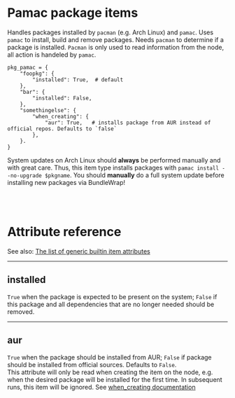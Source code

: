 # Pamac package items

Handles packages installed by `pacman` (e.g. Arch Linux) and `pamac`. Uses `pamac` to install, build and remove packages. Needs `pacman` to determine if a package is installed.
`Pacman` is only used to read information from the node, all action is handeled by `pamac`.

    pkg_pamac = {
        "foopkg": {
            "installed": True,  # default
        },
        "bar": {
            "installed": False,
        },
        "somethingelse": {
			"when_creating": {
	            "aur": True,   # installs package from AUR instead of official repos. Defaults to `false`
			},
        }.
    }

<div class="alert alert-warning">System updates on Arch Linux should <strong>always</strong> be performed manually and with great care. Thus, this item type installs packages with <code>pamac install --no-upgrade $pkgname</code>. You should <strong>manually</strong> do a full system update before installing new packages via BundleWrap!</div>

<br><br>

# Attribute reference

See also: [The list of generic builtin item attributes](../repo/items.py.md#builtin-item-attributes)

<hr>

## installed

`True` when the package is expected to be present on the system; `False` if this package and all dependencies that are no longer needed should be removed.

<hr>

## aur

`True` when the package should be installed from AUR; `False` if package should be installed from official sources. Defaults to `False`.  
This attribute will only be read when creating the item on the node, e.g. when the desired package will be installed for the first time. In subsequent runs, this item will be ignored. See [when\_creating documentation](../repo/items.py.md#when_creating)
